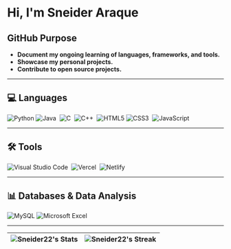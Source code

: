 # Hi, I'm Sneider Araque

## GitHub Purpose

* **Document my ongoing learning of languages, frameworks, and tools.**
* **Showcase my personal projects.**
* **Contribute to open source projects.**

---

## 💻 Languages

![Python](https://img.shields.io/badge/Python-3776AB?style=for-the-badge&logo=python&logoColor=white)
![Java](https://img.shields.io/badge/Java-BF3D3D?style=for-the-badge&logo=java&logoColor=white) 
![C](https://img.shields.io/badge/C-808080?style=for-the-badge&logo=c&logoColor=white) 
![C++](https://img.shields.io/badge/C%2B%2B-808080?style=for-the-badge&logo=cplusplus&logoColor=white) 
![HTML5](https://img.shields.io/badge/HTML5-E34F26?style=for-the-badge&logo=html5&logoColor=white)
![CSS3](https://img.shields.io/badge/CSS3-1572B6?style=for-the-badge&logo=css3&logoColor=white) 
![JavaScript](https://img.shields.io/badge/JavaScript-F7DF1E?style=for-the-badge&logo=javascript&logoColor=black)

---

## 🛠️ Tools

![Visual Studio Code](https://img.shields.io/badge/Visual%20Studio%20Code-007ACC?style=for-the-badge&logo=visual-studio-code&logoColor=white) 
![Vercel](https://img.shields.io/badge/Vercel-000000?style=for-the-badge&logo=vercel&logoColor=white) 
![Netlify](https://img.shields.io/badge/Netlify-00C7B2?style=for-the-badge&logo=netlify&logoColor=white) 

---

## 📊 Databases & Data Analysis

![MySQL](https://img.shields.io/badge/MySQL-4479A1?style=for-the-badge&logo=mysql&logoColor=white)
![Microsoft Excel](https://img.shields.io/badge/Microsoft%20Excel-217346?style=for-the-badge&logo=microsoft-excel&logoColor=white)

---

| ![Sneider22's Stats](https://github-readme-stats.vercel.app/api?username=Sneider22&theme=tokyonight) | ![Sneider22's Streak](https://github-readme-streak-stats.herokuapp.com/?user=Sneider22&theme=tokyonight) |
| --- | --- |
